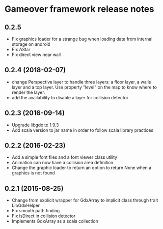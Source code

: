 # Gameover framework release notes

## 0.2.5
* Fix graphics loader for a strange bug when loading data from internal storage on android
* Fix AStar
* Fix direct view near wall

## 0.2.4 (2018-02-07)
* change Perspective layer to handle three layers: a floor layer, a walls layer and a top layer. Use property "level" on the map to know where to render the layer.
* add the availability to disable a layer for collision detector

## 0.2.3 (2016-09-14)

* Upgrade libgdx to 1.9.3
* Add scala version to jar name in order to follow scala library practices

## 0.2.2 (2016-02-23)

* Add a simple font files and a font viewer class utility
* Animation can now have a collision area definition
* Change the graphic loader to return an option to return None when a graphics is not found

## 0.2.1 (2015-08-25)

* Change from explicit wrapper for GdxArray to implicit class through trait LibGdxHelper
* Fix smooth path finding
* Fix isDirect in collision detector
* Implements GdxArray as a scala collection


